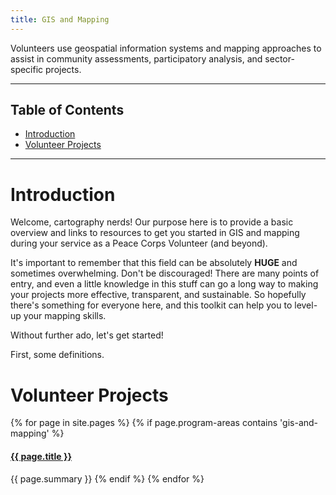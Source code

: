 ```yaml
---
title: GIS and Mapping
---
```


<p class="lead">Volunteers use geospatial information systems and mapping approaches to assist in community assessments, participatory analysis, and sector-specific projects.</p>




___



## Table of Contents

- [Introduction](#introduction)
- [Volunteer Projects](#volunteer-projects)



___



# Introduction

Welcome, cartography nerds! Our purpose here is to provide a basic overview and links to resources to get you started in GIS and mapping during your service as a Peace Corps Volunteer (and beyond).

It's important to remember that this field can be absolutely **HUGE** and sometimes overwhelming. Don't be discouraged! There are many points of entry, and even a little knowledge in this stuff can go a long way to making your projects more effective, transparent, and sustainable. So hopefully there's something for everyone here, and this toolkit can help you to level-up your mapping skills.

Without further ado, let's get started!

First, some definitions.



# Volunteer Projects

{% for page in site.pages %}
{% if page.program-areas contains 'gis-and-mapping' %}  
#### [{{ page.title }}]({{page.url}})
{{ page.summary }}
{% endif %}
{% endfor %}


